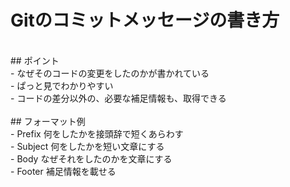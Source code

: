 # Gitのコミットメッセージの書き方
<br>
## ポイント<br>
- なぜそのコードの変更をしたのかが書かれている<br>
- ぱっと見でわかりやすい<br>
- コードの差分以外の、必要な補足情報も、取得できる<br>
<br>
## フォーマット例<br>
- Prefix 何をしたかを接頭辞で短くあらわす<br>
- Subject 何をしたかを短い文章にする<br>
- Body なぜそれをしたのかを文章にする<br>
- Footer 補足情報を載せる<br>
